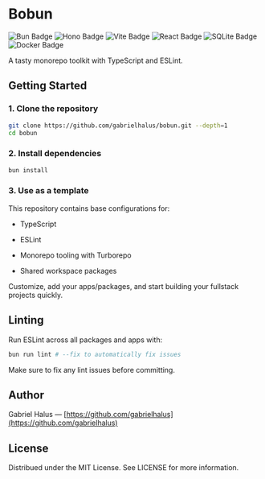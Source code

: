 # Bobun

<p align="left"> <img src="https://img.shields.io/badge/Bun-%23000000.svg?style=for-the-badge&logo=bun&logoColor=white" alt="Bun Badge" /> <img src="https://img.shields.io/badge/Hono-FF7E1B?style=for-the-badge&logo=hono&logoColor=white" alt="Hono Badge" /> <img src="https://img.shields.io/badge/Vite-646CFF?style=for-the-badge&logo=vite&logoColor=white" alt="Vite Badge" /> <img src="https://img.shields.io/badge/React-20232A?style=for-the-badge&logo=react&logoColor=61DAFB" alt="React Badge" /> <img src="https://img.shields.io/badge/SQLite-07405E?style=for-the-badge&logo=sqlite&logoColor=white" alt="SQLite Badge" /> <img src="https://img.shields.io/badge/Docker-2496ED?style=for-the-badge&logo=docker&logoColor=white" alt="Docker Badge" /> </p>

A tasty monorepo toolkit with TypeScript and ESLint.

## Getting Started

### 1. Clone the repository

```bash
git clone https://github.com/gabrielhalus/bobun.git --depth=1
cd bobun
```

### 2. Install dependencies

```bash
bun install
```

### 3. Use as a template

This repository contains base configurations for:

- TypeScript

- ESLint

- Monorepo tooling with Turborepo

- Shared workspace packages

Customize, add your apps/packages, and start building your fullstack projects quickly.

## Linting

Run ESLint across all packages and apps with:

```bash
bun run lint # --fix to automatically fix issues
```

Make sure to fix any lint issues before committing.

## Author

Gabriel Halus — [https://github.com/gabrielhalus](https://github.com/gabrielhalus)

## License

Distribued under the MIT License. See LICENSE for more information.

